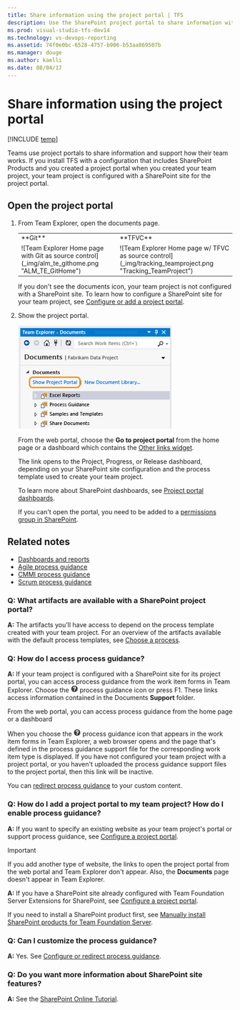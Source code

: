 ```yaml
---
title: Share information using the project portal | TFS
description: Use the SharePoint project portal to share information with your team 
ms.prod: visual-studio-tfs-dev14
ms.technology: vs-devops-reporting
ms.assetid: 74f0e0bc-6528-4757-b906-b53aa869507b
ms.manager: douge
ms.author: kaelli
ms.date: 08/04/17
---
```


# Share information using the project portal

[!INCLUDE [temp](../_shared/tfs-header-17-15.md)]

Teams use project portals to share information and support how their team works. If you install TFS with a configuration that includes SharePoint Products and you created a project portal when you created your team project, your team project is configured with a SharePoint site for the project portal.  
  
## Open the project portal  
  
1.  From Team Explorer, open the documents page.  
  
    <table>
	<tbody valign="top">
	<tr>
	<td>**Git**</td>
	<td>**TFVC**</td>
	</tr>
	<tr>
	<td>![Team Explorer Home page with Git as source control](_img/alm_te_githome.png "ALM_TE_GitHome")</td>
	<td>![Team Explorer Home page w&#47; TFVC as source control](_img/tracking_teamproject.png "Tracking_TeamProject")</td>
	</tr>
	</tbody>
	</table> 
    
     If you don't see the documents icon, your team project is not configured with a SharePoint site. To learn how to configure a SharePoint site for your team project, see [Configure or add a project portal](configure-or-add-a-project-portal.md).  
  
2.  Show the project portal.  
  
     ![Show Project Portal link on Documents page](_img/alm_pg_showprojectportal.png "ALM_PG_ShowProjectPortal")  
  
     From the web portal, choose the **Go to project portal** from the home page or a dashboard which contains the [Other links widget](../widget-catalog.md). 
  
     The link opens to the Project, Progress, or Release dashboard, depending on your SharePoint site configuration and the process template used to create your team project.  
  
     To learn more about SharePoint dashboards, see [Project portal dashboards](project-portal-dashboards.md).  
  
     If you can't open the portal, you need to be added to a [permissions group in SharePoint](../../accounts/add-users.md).  
  
  
## Related notes

- [Dashboards and reports](../overview.md)   
- [Agile process guidance](../../work/guidance/agile-process.md)
- [CMMI process guidance](../../work/guidance/cmmi-process.md) 
- [Scrum process guidance](../../work/guidance/scrum-process.md)
  
### Q: What artifacts are available with a SharePoint project portal?  
 **A:** The artifacts you'll have access to depend on the process template created with your team project. For an overview of the artifacts available with the default process templates, see [Choose a process](../../work/guidance/choose-process.md).  
  
### Q: How do I access process guidance?  
 **A:** If your team project is configured with a SharePoint site for its project portal, you can access process guidance from the work item forms in Team Explorer.  Choose the ![Open process guidance for work item](_img/processguidance_wi_icon.png "ProcessGuidance_WI_Icon") process guidance icon or press F1.  These links access information contained in the Documents **Support** folder.  
  
 From the web portal, you can access process guidance from the home page or a dashboard  
  
 When you choose the ![Open process guidance for work item](_img/processguidance_wi_icon.png "ProcessGuidance_WI_Icon") process guidance icon that appears in the work item forms in Team Explorer, a web browser opens and the page that's defined in the process guidance support file for the corresponding work item type is displayed.  If you have not configured your team project with a project portal, or you haven't uploaded the process guidance support files to the project portal, then this link will be inactive.  
  
 You can [redirect process guidance](configure-or-redirect-process-guidance.md) to your custom content.  
  
###  <a name="addportal"></a> Q: How do I add a project portal to my team project? How do I enable process guidance?  
 **A:** If you want to specify an existing website as your team project's portal or support process guidance, see [Configure a project portal](configure-or-add-a-project-portal.md).  
  
> [!IMPORTANT]  
>  If you add another type of website, the links to open the project portal from the web portal and Team Explorer don't appear. Also, the **Documents** page doesn't appear in Team Explorer.  
  
 **A:** If you have a SharePoint site already configured with Team Foundation Server Extensions for SharePoint, see [Configure a project portal](configure-or-add-a-project-portal.md).  
  
 If you need to install a SharePoint product first, see [Manually install SharePoint products for Team Foundation Server](../../tfs-server/install/sharepoint/install-sharepoint.md).  
  
### Q: Can I customize the process guidance?  
 **A:** Yes. See [Configure or redirect process guidance](configure-or-redirect-process-guidance.md).  
  
### Q: Do you want more information about SharePoint site features?  
 **A:** See the [SharePoint Online Tutorial](http://office.microsoft.com/sharepoint-server-help/sharepoint-pages-i-an-introduction-RZ101837217.aspx?CTT=1).